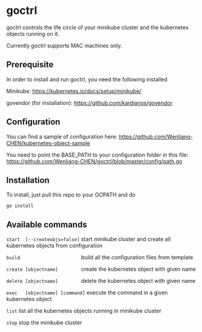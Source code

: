 # goctrl
goctrl controls the life circle of your minikube cluster and the kubernetes objects running on it.

Currently goctrl supports MAC machines only.

## Prerequisite 
In order to install and run goctrl, you need the following installed

Minikube: https://kubernetes.io/docs/setup/minikube/

govendor (for installation): https://github.com/kardianos/govendor

## Configuration
You can find a sample of configuration here: https://github.com/Wenliang-CHEN/kubernetes-object-sample

You need to point the BASE_PATH to your configuration folder in this file: https://github.com/Wenliang-CHEN/goctrl/blob/master/config/path.go

## Installation
To install, just pull this repo to your GOPATH and do 

`go install`

## Available commands
`start  [--createobjs=false]`   start minikube cluster and create all kubernetes objects from configuration

`build                      `   build all the configuration files from template

`create [objectname]        `   create the kubernetes object with given name

`delete [objectname]        `   delete the kubernetes object with given name

`exec   [objectname] [command]` execute the command in a given kubernetes object

`list`                          list all the kubernetes objects running in minikube cluster

`stop`                          stop the minikube cluster
